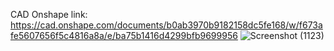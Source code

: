 CAD Onshape link: https://cad.onshape.com/documents/b0ab3970b9182158dc5fe168/w/f673afe5607656f5c4816a8a/e/ba75b1416d4299bfb9699956 
![Screenshot (1123)](https://github.com/user-attachments/assets/9a220ab0-d3a2-4f8d-be30-1b6ee1df17c9)
